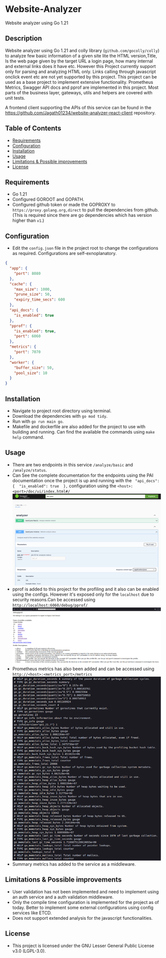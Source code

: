 # Website-Analyzer

Website analyzer using Go 1.21 

## Description

Website analyzer using Go 1.21 and colly library (`github.com/gocolly/colly`) to analyze few basic information of a given site lite the HTML version,Title,
Is the web page given by the target URL a login page, how many internal and external links does it have etc.
However this Project currently support only for parsing and analyzing HTML only. Links calling through javascript onclick event etc are not yet supported by this project.
This project can be used as a base project to implement extensive functionality.
Prometheus Metrics, Swagger API docs and pprof are implemented in this project. 
Most parts of the business layer, gateways, utils and helpers are covered with unit tests.

A frontend client supporting the APIs of this service can be found in the  https://github.com/Jagath01234/website-analyzer-react-client repository.
## Table of Contents

- [Requirements](#requirements)
- [Configuration](#configuration)
- [Installation](#installation)
- [Usage](#usage)
- [Limitations & Possible improvements](#Limitations_&_Possible_improvements)
- [License](#license)


## Requirements
- Go 1.21
- Configured GOROOT and GOPATH.
- Configured github token or made the GOPROXY to `https://proxy.golang.org,direct` to pull the dependencies from github. (This is required since there are go dependencies which has version higher than `v1`.)

## Configuration
- Edit the `config.json` file in the project root to change the configurations as required. 
Configurations are self-exnoplanatory.
```json
{
  "app": {
    "port": 8080
  },
  "cache": {
    "max_size": 1000,
    "prune_size": 50,
    "expiry_time_secs": 600
  },
  "api_docs": {
    "is_enabled": true
  },
  "pprof": {
    "is_enabled": true,
    "port": 6060
  },
  "metrics": {
    "port": 7070
  },
  "worker": {
    "buffer_size": 50,
    "pool_size": 10
  }
}

```

## Installation
- Navigate to project root directory using terminal.
- Download the dependencies with `go mod tidy`.
- Run with `go run main go`.
- Makefile and dockerfile are also added for the project to use with building and running. Can find the available the commands using `make help` command. 

## Usage
- There are two endpoints in this service `/analyze/basic` and `/analyze/status`.
- Can See the complete documentation for the endpoints using the PAI documentation once the project is up and 
 running with the ` "api_docs": {  "is_enabled": true  },` configuration using the `<host>:<port>/doc/ui/index.html#/`
  ![img.png](img.png)
- pprof is added to this project for the profiling and it also can be enabled using the configs. However it's exposed only for the `localhost` due to security reasons.Can be accessed using `http://localhost:6060/debug/pprof/`
![img_1.png](img_1.png)
- Prometheus metrics has also been added and can be accessed using `http://<host>:<metrics_port>/metrics`
![img_2.png](img_2.png)
- Summary metrics has added to the service as a middleware.

## Limitations & Possible improvements
- User validation has not been implemented and need to implement using an auth service and a auth validation middleware.
- Only the compile time configuration is implemented for the project as of today. Better to implement some external configurations using config services like ETCD.
- Does not support extended analysis for the javascript functionalities. 

## License
- This project is licensed under the GNU Lesser General Public License v3.0 (LGPL-3.0).

